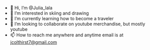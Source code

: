 - 👋 Hi, I’m @Julia_lala
- 👀 I’m interested in skiing and drawing
- 🌱 I’m currently learning how to become a traveler
- 💞️ I’m looking to collaborate on youtube merchandise, but mostly youtube
- 📫 How to reach me anywhere and anytime email is at jcolthirst7@gmail.com

<!---
Julia_lala/Julia_lala is a ✨ special ✨ repository because its `README.md` (Julia_lala) appears on your GitHub profile.
You can click the Preview link to take a look at your changes.
--->
